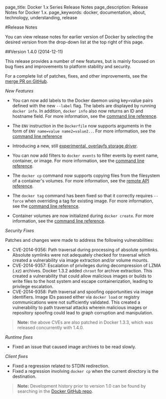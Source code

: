 page_title: Docker 1.x Series Release Notes
page_description: Release Notes for Docker 1.x.
page_keywords: docker, documentation, about, technology, understanding, release

#Release Notes

You can view release notes for earlier version of Docker by selecting the
desired version from the drop-down list at the top right of this page.

##Version 1.4.0
(2014-12-11)
 
This release provides a number of new features, but is mainly focused on bug
fixes and improvements to platform stability and security.

For a complete list of patches, fixes, and other improvements, see the [merge PR on GitHub](https://github.com/docker/docker/pull/9345).
 
*New Features*

* You can now add labels to the Docker daemon using key=value pairs defined with
the new `--label` flag. The labels are displayed by running `docker info`. In
addition, `docker info` also now returns an ID and hostname field. For more
information, see  the 
[command line reference](http://docs.docker.com/reference/commandline/cli/#daemon).
* The `ENV` instruction in the `Dockerfile` now supports arguments in the form 
of `ENV name=value name2=value2..`. For more information, see the 
[command line reference](http://docs.docker.com/reference/builder/#env)
* Introducing a new, still 
[experimental, overlayfs storage driver](https://github.com/docker/docker/pull/7619/).
* You can now add filters to `docker events` to filter events by event name, 
container, or image. For more information, see  the 
[command line reference](http://docs.docker.com/reference/commandline/cli/#events).
* The `docker cp` command now supports copying files from the filesystem of a
container's volumes. For more information, see  the 
[remote API reference](http://docs.docker.com/reference/api/docker_remote_api/).
* The `docker tag` command has been fixed so that it correctly requires `--force`
when overriding a tag for existing image. For more information, see 
the [command line reference](http://docs.docker.com/reference/commandline/cli/#tag).

* Container volumes are now initialized during `docker create`. For more information, see 
the [command line reference](http://docs.docker.com/reference/commandline/cli/#create). 

*Security Fixes*

Patches and changes were made to address the following vulnerabilities:

* CVE-2014-9356: Path traversal during processing of absolute symlinks. 
Absolute symlinks were not adequately checked for  traversal which created a
vulnerability via image extraction and/or volume mounts.
* CVE-2014-9357: Escalation of privileges during decompression of LZMA (.xz)
archives. Docker 1.3.2 added `chroot` for archive extraction. This created a
vulnerability that could allow malicious images or builds to write files to the
host system and escape containerization, leading to privilege escalation.
* CVE-2014-9358: Path traversal and spoofing opportunities via image
identifiers. Image IDs passed either via `docker load` or registry communications
were not sufficiently validated. This created a vulnerability to path traversal
attacks wherein malicious images or repository spoofing could lead to graph
corruption and manipulation.

> **Note:** the above CVEs are also patched in Docker 1.3.3, which was released
> concurrently with 1.4.0.

*Runtime fixes*

* Fixed an issue that caused image archives to be read slowly.

*Client fixes*
 
* Fixed a regression related to STDIN redirection.
* Fixed a regression involving `docker cp` when the current directory is the
destination.

> **Note:**
> Development history prior to version 1.0 can be found by
> searching in the [Docker GitHub repo](https://github.com/docker/docker).


